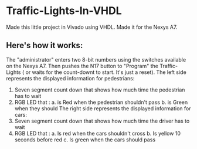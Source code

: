 # Traffic-Lights-In-VHDL
Made this little project in Vivado using VHDL. Made it for the Nexys A7. 
## Here's how it works:
The "administrator" enters two 8-bit numbers using the switches available on the Nexys A7.
Then pushes the N17 button to "Program" the Traffic-Lights ( or waits for the count-downt to start. It's just a reset).
The left side represents the displayed information for pedestrians:
  1. Seven segment count down that shows how much time the pedestrian has to wait
  2. RGB LED that :
    a. is Red when the pedestrian shouldn't pass
    b. is Green when they should
The right side represents the displayed information for cars:
  1. Seven segment count down that shows how much time the driver has to wait
  2. RGB LED that :
    a. Is red when the cars shouldn't cross
    b. Is yellow 10 seconds before red
    c. Is green when the cars should pass
